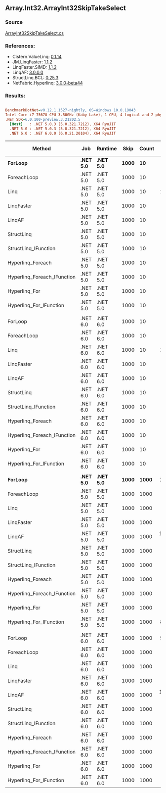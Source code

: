 ﻿## Array.Int32.ArrayInt32SkipTakeSelect

### Source
[ArrayInt32SkipTakeSelect.cs](../LinqBenchmarks/Array/Int32/ArrayInt32SkipTakeSelect.cs)

### References:
- Cistern.ValueLinq: [0.1.14](https://www.nuget.org/packages/Cistern.ValueLinq/0.1.14)
- JM.LinqFaster: [1.1.2](https://www.nuget.org/packages/JM.LinqFaster/1.1.2)
- LinqFaster.SIMD: [1.1.2](https://www.nuget.org/packages/LinqFaster.SIMD/1.0.3)
- LinqAF: [3.0.0.0](https://www.nuget.org/packages/LinqAF/3.0.0.0)
- StructLinq.BCL: [0.25.3](https://www.nuget.org/packages/StructLinq.BCL/0.25.3)
- NetFabric.Hyperlinq: [3.0.0-beta44](https://www.nuget.org/packages/NetFabric.Hyperlinq/3.0.0-beta44)

### Results:
``` ini

BenchmarkDotNet=v0.12.1.1527-nightly, OS=Windows 10.0.19043
Intel Core i7-7567U CPU 3.50GHz (Kaby Lake), 1 CPU, 4 logical and 2 physical cores
.NET SDK=6.0.100-preview.3.21202.5
  [Host]   : .NET 5.0.3 (5.0.321.7212), X64 RyuJIT
  .NET 5.0 : .NET 5.0.3 (5.0.321.7212), X64 RyuJIT
  .NET 6.0 : .NET 6.0.0 (6.0.21.20104), X64 RyuJIT


```
|                      Method |      Job |  Runtime | Skip | Count |          Mean |      Error |      StdDev |        Median |  Ratio | RatioSD |  Gen 0 | Gen 1 | Gen 2 | Allocated |
|---------------------------- |--------- |--------- |----- |------ |--------------:|-----------:|------------:|--------------:|-------:|--------:|-------:|------:|------:|----------:|
|                     **ForLoop** | **.NET 5.0** | **.NET 5.0** | **1000** |    **10** |      **7.464 ns** |  **0.0437 ns** |   **0.0388 ns** |      **7.458 ns** |   **1.00** |    **0.00** |      **-** |     **-** |     **-** |         **-** |
|                 ForeachLoop | .NET 5.0 | .NET 5.0 | 1000 |    10 |  2,396.042 ns |  7.8523 ns |   6.9609 ns |  2,395.394 ns | 321.01 |    1.99 | 0.0153 |     - |     - |      32 B |
|                        Linq | .NET 5.0 | .NET 5.0 | 1000 |    10 |    192.992 ns |  0.4119 ns |   0.3216 ns |    193.001 ns |  25.86 |    0.13 | 0.0725 |     - |     - |     152 B |
|                  LinqFaster | .NET 5.0 | .NET 5.0 | 1000 |    10 |     61.875 ns |  0.4867 ns |   0.4314 ns |     61.871 ns |   8.29 |    0.07 | 0.0918 |     - |     - |     192 B |
|                      LinqAF | .NET 5.0 | .NET 5.0 | 1000 |    10 |  2,030.575 ns |  7.3843 ns |   6.9073 ns |  2,032.275 ns | 272.02 |    1.55 |      - |     - |     - |         - |
|                  StructLinq | .NET 5.0 | .NET 5.0 | 1000 |    10 |     77.622 ns |  0.2322 ns |   0.1939 ns |     77.640 ns |  10.39 |    0.06 | 0.0459 |     - |     - |      96 B |
|        StructLinq_IFunction | .NET 5.0 | .NET 5.0 | 1000 |    10 |     37.761 ns |  0.0945 ns |   0.0838 ns |     37.769 ns |   5.06 |    0.02 |      - |     - |     - |         - |
|           Hyperlinq_Foreach | .NET 5.0 | .NET 5.0 | 1000 |    10 |     59.295 ns |  0.3140 ns |   0.2622 ns |     59.423 ns |   7.94 |    0.05 |      - |     - |     - |         - |
| Hyperlinq_Foreach_IFunction | .NET 5.0 | .NET 5.0 | 1000 |    10 |     61.050 ns |  0.1482 ns |   0.1386 ns |     61.080 ns |   8.18 |    0.05 |      - |     - |     - |         - |
|               Hyperlinq_For | .NET 5.0 | .NET 5.0 | 1000 |    10 |     48.412 ns |  0.1698 ns |   0.1505 ns |     48.380 ns |   6.49 |    0.04 |      - |     - |     - |         - |
|     Hyperlinq_For_IFunction | .NET 5.0 | .NET 5.0 | 1000 |    10 |     44.771 ns |  0.0674 ns |   0.0597 ns |     44.773 ns |   6.00 |    0.03 |      - |     - |     - |         - |
|                             |          |          |      |       |               |            |             |               |        |         |        |       |       |           |
|                     ForLoop | .NET 6.0 | .NET 6.0 | 1000 |    10 |      5.723 ns |  0.0186 ns |   0.0155 ns |      5.724 ns |   1.00 |    0.00 |      - |     - |     - |         - |
|                 ForeachLoop | .NET 6.0 | .NET 6.0 | 1000 |    10 |  2,394.423 ns |  6.2032 ns |   5.4989 ns |  2,393.389 ns | 418.34 |    1.44 | 0.0153 |     - |     - |      32 B |
|                        Linq | .NET 6.0 | .NET 6.0 | 1000 |    10 |    182.071 ns |  3.6397 ns |   5.8775 ns |    184.567 ns |  30.87 |    1.15 | 0.0725 |     - |     - |     152 B |
|                  LinqFaster | .NET 6.0 | .NET 6.0 | 1000 |    10 |     58.972 ns |  0.5862 ns |   0.5196 ns |     58.801 ns |  10.31 |    0.11 | 0.0918 |     - |     - |     192 B |
|                      LinqAF | .NET 6.0 | .NET 6.0 | 1000 |    10 |  2,006.687 ns |  9.4808 ns |   7.9169 ns |  2,008.421 ns | 350.61 |    1.74 |      - |     - |     - |         - |
|                  StructLinq | .NET 6.0 | .NET 6.0 | 1000 |    10 |     83.394 ns |  0.4092 ns |   0.5869 ns |     83.153 ns |  14.55 |    0.10 | 0.0459 |     - |     - |      96 B |
|        StructLinq_IFunction | .NET 6.0 | .NET 6.0 | 1000 |    10 |     37.769 ns |  0.0940 ns |   0.0879 ns |     37.778 ns |   6.60 |    0.02 |      - |     - |     - |         - |
|           Hyperlinq_Foreach | .NET 6.0 | .NET 6.0 | 1000 |    10 |     58.793 ns |  0.1568 ns |   0.1467 ns |     58.791 ns |  10.27 |    0.04 |      - |     - |     - |         - |
| Hyperlinq_Foreach_IFunction | .NET 6.0 | .NET 6.0 | 1000 |    10 |     59.310 ns |  0.3476 ns |   0.2714 ns |     59.292 ns |  10.37 |    0.06 |      - |     - |     - |         - |
|               Hyperlinq_For | .NET 6.0 | .NET 6.0 | 1000 |    10 |     48.294 ns |  0.3485 ns |   0.3089 ns |     48.269 ns |   8.44 |    0.07 |      - |     - |     - |         - |
|     Hyperlinq_For_IFunction | .NET 6.0 | .NET 6.0 | 1000 |    10 |     43.493 ns |  0.0877 ns |   0.0777 ns |     43.495 ns |   7.60 |    0.02 |      - |     - |     - |         - |
|                             |          |          |      |       |               |            |             |               |        |         |        |       |       |           |
|                     **ForLoop** | **.NET 5.0** | **.NET 5.0** | **1000** |  **1000** |    **786.267 ns** |  **2.1870 ns** |   **1.9387 ns** |    **786.415 ns** |   **1.00** |    **0.00** |      **-** |     **-** |     **-** |         **-** |
|                 ForeachLoop | .NET 5.0 | .NET 5.0 | 1000 |  1000 |  4,464.799 ns |  9.4467 ns |   7.8885 ns |  4,464.463 ns |   5.68 |    0.02 | 0.0153 |     - |     - |      32 B |
|                        Linq | .NET 5.0 | .NET 5.0 | 1000 |  1000 |  9,322.148 ns | 45.1709 ns |  40.0428 ns |  9,322.946 ns |  11.86 |    0.05 | 0.0610 |     - |     - |     152 B |
|                  LinqFaster | .NET 5.0 | .NET 5.0 | 1000 |  1000 |  3,289.229 ns | 65.6332 ns | 157.2530 ns |  3,198.863 ns |   4.17 |    0.18 | 5.7678 |     - |     - |  12,072 B |
|                      LinqAF | .NET 5.0 | .NET 5.0 | 1000 |  1000 | 10,653.494 ns | 39.8626 ns |  33.2871 ns | 10,654.143 ns |  13.55 |    0.06 |      - |     - |     - |         - |
|                  StructLinq | .NET 5.0 | .NET 5.0 | 1000 |  1000 |  1,926.373 ns | 12.0658 ns |  10.0755 ns |  1,925.754 ns |   2.45 |    0.02 | 0.0458 |     - |     - |      96 B |
|        StructLinq_IFunction | .NET 5.0 | .NET 5.0 | 1000 |  1000 |  1,586.366 ns |  3.4319 ns |   2.8658 ns |  1,585.946 ns |   2.02 |    0.01 |      - |     - |     - |         - |
|           Hyperlinq_Foreach | .NET 5.0 | .NET 5.0 | 1000 |  1000 |  2,123.272 ns |  5.3467 ns |   4.7398 ns |  2,123.773 ns |   2.70 |    0.01 |      - |     - |     - |         - |
| Hyperlinq_Foreach_IFunction | .NET 5.0 | .NET 5.0 | 1000 |  1000 |  1,703.343 ns | 13.3731 ns |  10.4409 ns |  1,707.274 ns |   2.17 |    0.02 |      - |     - |     - |         - |
|               Hyperlinq_For | .NET 5.0 | .NET 5.0 | 1000 |  1000 |  2,131.298 ns | 12.0503 ns |  10.0625 ns |  2,133.501 ns |   2.71 |    0.02 |      - |     - |     - |         - |
|     Hyperlinq_For_IFunction | .NET 5.0 | .NET 5.0 | 1000 |  1000 |    827.491 ns |  2.8448 ns |   2.5218 ns |    827.065 ns |   1.05 |    0.00 |      - |     - |     - |         - |
|                             |          |          |      |       |               |            |             |               |        |         |        |       |       |           |
|                     ForLoop | .NET 6.0 | .NET 6.0 | 1000 |  1000 |    553.525 ns |  2.1484 ns |   1.7941 ns |    553.082 ns |   1.00 |    0.00 |      - |     - |     - |         - |
|                 ForeachLoop | .NET 6.0 | .NET 6.0 | 1000 |  1000 |  4,465.097 ns |  7.9381 ns |   6.6286 ns |  4,465.377 ns |   8.07 |    0.03 | 0.0153 |     - |     - |      32 B |
|                        Linq | .NET 6.0 | .NET 6.0 | 1000 |  1000 |  9,683.877 ns | 59.0409 ns |  55.2269 ns |  9,685.182 ns |  17.48 |    0.10 | 0.0610 |     - |     - |     152 B |
|                  LinqFaster | .NET 6.0 | .NET 6.0 | 1000 |  1000 |  3,030.059 ns | 35.1513 ns |  31.1607 ns |  3,035.166 ns |   5.47 |    0.06 | 5.7678 |     - |     - |  12,072 B |
|                      LinqAF | .NET 6.0 | .NET 6.0 | 1000 |  1000 | 11,159.870 ns | 52.7821 ns |  41.2088 ns | 11,168.734 ns |  20.16 |    0.10 |      - |     - |     - |         - |
|                  StructLinq | .NET 6.0 | .NET 6.0 | 1000 |  1000 |  2,228.743 ns | 21.1785 ns |  19.8104 ns |  2,230.900 ns |   4.03 |    0.04 | 0.0458 |     - |     - |      96 B |
|        StructLinq_IFunction | .NET 6.0 | .NET 6.0 | 1000 |  1000 |  1,581.151 ns |  3.4740 ns |   2.9010 ns |  1,580.037 ns |   2.86 |    0.01 |      - |     - |     - |         - |
|           Hyperlinq_Foreach | .NET 6.0 | .NET 6.0 | 1000 |  1000 |  1,877.267 ns |  6.5643 ns |   5.4815 ns |  1,878.330 ns |   3.39 |    0.01 |      - |     - |     - |         - |
| Hyperlinq_Foreach_IFunction | .NET 6.0 | .NET 6.0 | 1000 |  1000 |  1,674.747 ns |  5.4000 ns |   5.0512 ns |  1,672.685 ns |   3.03 |    0.01 |      - |     - |     - |         - |
|               Hyperlinq_For | .NET 6.0 | .NET 6.0 | 1000 |  1000 |  2,128.574 ns | 11.1102 ns |  10.3925 ns |  2,130.031 ns |   3.85 |    0.03 |      - |     - |     - |         - |
|     Hyperlinq_For_IFunction | .NET 6.0 | .NET 6.0 | 1000 |  1000 |  1,086.582 ns |  4.3900 ns |   3.8916 ns |  1,086.816 ns |   1.96 |    0.01 |      - |     - |     - |         - |
